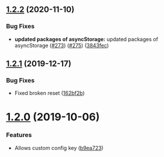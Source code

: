 ## [1.2.2](https://github.com/BlueBaseJS/plugin-config-persist/compare/v1.2.1...v1.2.2) (2020-11-10)

### Bug Fixes

-   **updated packages of asyncStorage:** updated packages of asyncStorage ([#273](https://github.com/BlueBaseJS/plugin-config-persist/issues/273)) ([#275](https://github.com/BlueBaseJS/plugin-config-persist/issues/275)) ([3843fec](https://github.com/BlueBaseJS/plugin-config-persist/commit/3843fec))

## [1.2.1](https://github.com/BlueBaseJS/plugin-config-persist/compare/v1.2.0...v1.2.1) (2019-12-17)

### Bug Fixes

-   Fixed broken reset ([162bf2b](https://github.com/BlueBaseJS/plugin-config-persist/commit/162bf2b))

# [1.2.0](https://github.com/BlueBaseJS/plugin-config-persist/compare/v1.1.1...v1.2.0) (2019-10-06)

### Features

*   Allows custom config key ([b9ea723](https://github.com/BlueBaseJS/plugin-config-persist/commit/b9ea723))
